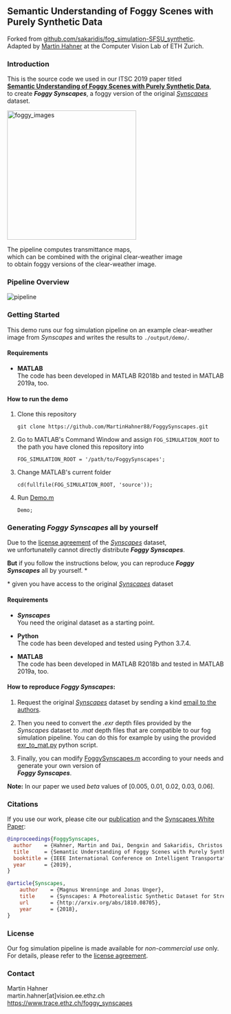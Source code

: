 ## Semantic Understanding of Foggy Scenes with Purely Synthetic Data

Forked from [github.com/sakaridis/fog_simulation-SFSU_synthetic][foggy_cityscapes_code].  
Adapted by [Martin Hahner][profile] at the Computer Vision Lab of ETH Zurich.


### Introduction

This is the source code we used in our ITSC 2019 paper titled  
[**Semantic Understanding of Foggy Scenes with Purely Synthetic Data**][website],  
to create ***Foggy Synscapes***, a foggy version of the original [*Synscapes*][synscapes] dataset.  

<img src="https://github.com/MartinHahner88/FoggySynscapes/blob/main/data/readme/preview.gif" alt="foggy_images" width="300"/>  

The pipeline computes transmittance maps,  
which can be combined with the original clear-weather image  
to obtain foggy versions of the clear-weather image.


### Pipeline Overview

<img src="https://github.com/MartinHahner88/FoggySynscapes/blob/main/data/readme/pipeline.png" alt="pipeline"/>


### Getting Started

This demo runs our fog simulation pipeline on an example clear-weather image from *Synscapes* and writes the results to `./output/demo/`. 


#### Requirements

-  **MATLAB**  
    The code has been developed in MATLAB R2018b and tested in MATLAB 2019a, too.


#### How to run the demo    

1. Clone this repository
   ```
   git clone https://github.com/MartinHahner88/FoggySynscapes.git
   ```
2. Go to MATLAB's Command Window and assign `FOG_SIMULATION_ROOT` to the path you have cloned this repository into
   ```
   FOG_SIMULATION_ROOT = '/path/to/FoggySynscapes';
   ```
3. Change MATLAB's current folder
   ```
   cd(fullfile(FOG_SIMULATION_ROOT, 'source'));
   ```
4. Run [Demo.m](source/Demo.m)
   ```
   Demo;
   ```


### Generating *Foggy Synscapes* all by yourself

Due to the [license agreement][synscapes_license] of the [*Synscapes*][synscapes] dataset,  
we unfortunatelly cannot directly distribute ***Foggy Synscapes***.  

**But** if you follow the instructions below, you can reproduce ***Foggy Synscapes*** all by yourself. \*  

\* given you have access to the original [*Synscapes*][synscapes] dataset


#### Requirements

-  ***Synscapes***  
    You need the original dataset as a starting point.

-  **Python**  
    The code has been developed and tested using Python 3.7.4.

-  **MATLAB**  
    The code has been developed in MATLAB R2018b and tested in MATLAB 2019a, too.


#### How to reproduce *Foggy Synscapes*:

1. Request the original [*Synscapes*][synscapes] dataset by sending a kind [email to the authors][synscapes_mail].

2. Then you need to convert the *.exr* depth files provided by the *Synscapes* dataset to *.mat* depth files that are compatible to our fog simulation pipeline. You can do this for example by using the provided [exr_to_mat.py](source/Depth_processing/exr_to_mat.py) python script.
   
3. Finally, you can modify [FoggySynscapes.m](source/FoggySynscapes.m) according to your needs and generate your own version of   
***Foggy Synscapes***.

**Note:** In our paper we used *beta* values of [0.005, 0.01, 0.02, 0.03, 0.06].
  

### Citations

If you use our work, please cite our [publication][publication] and the [Synscapes White Paper][synscapes_paper]:
```bibtex
@inproceedings{FoggySynscapes,
  author    = {Hahner, Martin and Dai, Dengxin and Sakaridis, Christos and Zaech, Jan-Nico and Van Gool, Luc},
  title     = {Semantic Understanding of Foggy Scenes with Purely Synthetic Data},
  booktitle = {IEEE International Conference on Intelligent Transportation Systems (ITSC)}, 
  year      = {2019},
}

@article{Synscapes,
    author    = {Magnus Wrenninge and Jonas Unger},
    title     = {Synscapes: A Photorealistic Synthetic Dataset for Street Scene Parsing},
    url       = {http://arxiv.org/abs/1810.08705},
    year      = {2018},
}
```


### License

Our fog simulation pipeline is made available for *non-commercial use* only.  
For details, please refer to the [license agreement](LICENSE.txt).


### Contact

Martin Hahner  
martin.hahner[at]vision.ee.ethz.ch  
https://www.trace.ethz.ch/foggy_synscapes


[website]: <https://www.trace.ethz.ch/foggy_synscapes>
[profile]: <https://www.trace.ethz.ch/team/members/martin.html>
[publication]: <https://www.trace.ethz.ch/publications/2019/foggy_synscapes/Semantic_Understanding_of_Foggy_Scenes_with_Purely_Synthetic_Data.pdf>

[foggy_cityscapes_code]: <https://github.com/sakaridis/fog_simulation-SFSU_synthetic>

[synscapes]: <https://7dlabs.com/synscapes-overview>
[synscapes_mail]: <mailto:synscapes@7dlabs.com>
[synscapes_license]: <https://7dlabs.com/synscapes-license>
[synscapes_paper]: <https://7dlabs.com/synscapes-white-paper>
